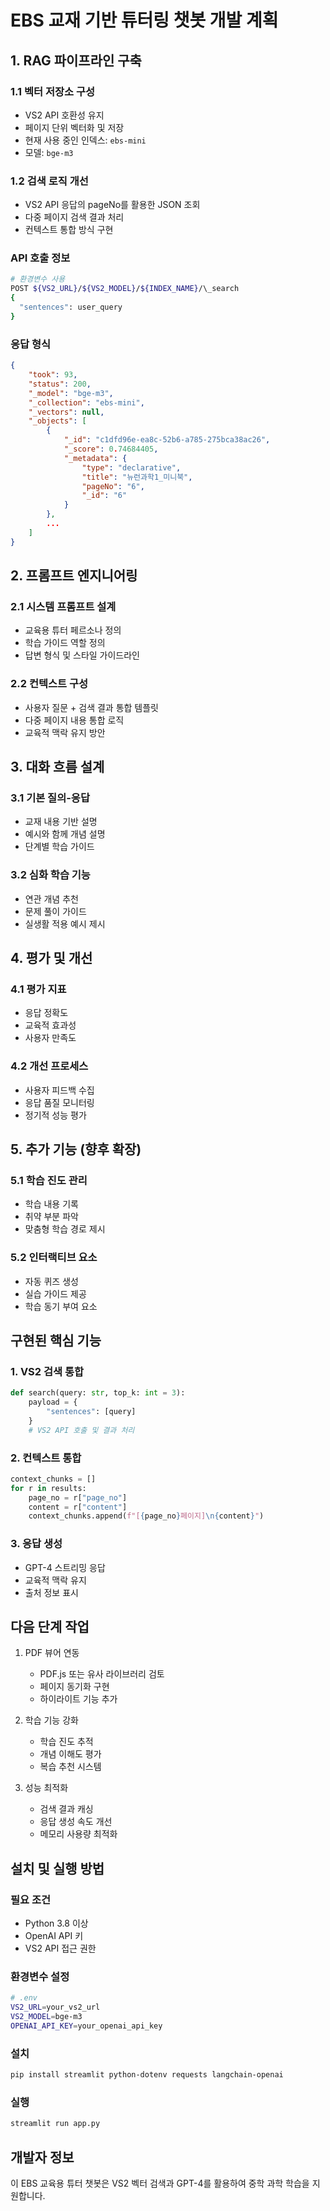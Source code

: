 # EBS 교재 기반 튜터링 챗봇 개발 계획

## 1. RAG 파이프라인 구축

### 1.1 벡터 저장소 구성

- VS2 API 호환성 유지
- 페이지 단위 벡터화 및 저장
- 현재 사용 중인 인덱스: `ebs-mini`
- 모델: `bge-m3`

### 1.2 검색 로직 개선

- VS2 API 응답의 pageNo를 활용한 JSON 조회
- 다중 페이지 검색 결과 처리
- 컨텍스트 통합 방식 구현

### API 호출 정보

```bash
# 환경변수 사용
POST ${VS2_URL}/${VS2_MODEL}/${INDEX_NAME}/\_search
{
  "sentences": user_query
}
```

### 응답 형식

```json
{
    "took": 93,
    "status": 200,
    "_model": "bge-m3",
    "_collection": "ebs-mini",
    "_vectors": null,
    "_objects": [
        {
            "_id": "c1dfd96e-ea8c-52b6-a785-275bca38ac26",
            "_score": 0.74684405,
            "_metadata": {
                "type": "declarative",
                "title": "뉴런과학1_미니북",
                "pageNo": "6",
                "_id": "6"
            }
        },
        ...
    ]
}
```

## 2. 프롬프트 엔지니어링

### 2.1 시스템 프롬프트 설계

- 교육용 튜터 페르소나 정의
- 학습 가이드 역할 정의
- 답변 형식 및 스타일 가이드라인

### 2.2 컨텍스트 구성

- 사용자 질문 + 검색 결과 통합 템플릿
- 다중 페이지 내용 통합 로직
- 교육적 맥락 유지 방안

## 3. 대화 흐름 설계

### 3.1 기본 질의-응답

- 교재 내용 기반 설명
- 예시와 함께 개념 설명
- 단계별 학습 가이드

### 3.2 심화 학습 기능

- 연관 개념 추천
- 문제 풀이 가이드
- 실생활 적용 예시 제시

## 4. 평가 및 개선

### 4.1 평가 지표

- 응답 정확도
- 교육적 효과성
- 사용자 만족도

### 4.2 개선 프로세스

- 사용자 피드백 수집
- 응답 품질 모니터링
- 정기적 성능 평가

## 5. 추가 기능 (향후 확장)

### 5.1 학습 진도 관리

- 학습 내용 기록
- 취약 부분 파악
- 맞춤형 학습 경로 제시

### 5.2 인터랙티브 요소

- 자동 퀴즈 생성
- 실습 가이드 제공
- 학습 동기 부여 요소

## 구현된 핵심 기능

### 1. VS2 검색 통합

```python
def search(query: str, top_k: int = 3):
    payload = {
        "sentences": [query]
    }
    # VS2 API 호출 및 결과 처리
```

### 2. 컨텍스트 통합

```python
context_chunks = []
for r in results:
    page_no = r["page_no"]
    content = r["content"]
    context_chunks.append(f"[{page_no}페이지]\n{content}")
```

### 3. 응답 생성

- GPT-4 스트리밍 응답
- 교육적 맥락 유지
- 출처 정보 표시

## 다음 단계 작업

1. PDF 뷰어 연동

   - PDF.js 또는 유사 라이브러리 검토
   - 페이지 동기화 구현
   - 하이라이트 기능 추가

2. 학습 기능 강화

   - 학습 진도 추적
   - 개념 이해도 평가
   - 복습 추천 시스템

3. 성능 최적화
   - 검색 결과 캐싱
   - 응답 생성 속도 개선
   - 메모리 사용량 최적화

## 설치 및 실행 방법

### 필요 조건

- Python 3.8 이상
- OpenAI API 키
- VS2 API 접근 권한

### 환경변수 설정

```bash
# .env
VS2_URL=your_vs2_url
VS2_MODEL=bge-m3
OPENAI_API_KEY=your_openai_api_key
```

### 설치

```bash
pip install streamlit python-dotenv requests langchain-openai
```

### 실행

```bash
streamlit run app.py
```

## 개발자 정보

이 EBS 교육용 튜터 챗봇은 VS2 벡터 검색과 GPT-4를 활용하여 중학 과학 학습을 지원합니다.
